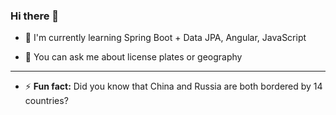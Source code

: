 ### Hi there 👋

<!--**tiimonn/tiimonn** is a ✨ _special_ ✨ repository because its `README.md` (this file) appears on your GitHub profile. -->

<!--- 🔭 I'm currently working on ...-->
- 🌱 I'm currently learning Spring Boot + Data JPA, Angular, JavaScript
<!--- 👯 I'm looking to collaborate on ...-->
<!--- 🤔 I'm looking for help with ...-->
- 💬 You can ask me about license plates or geography 
<!-- - 📫 How to reach me: timon@tiimonn.de or instagram: [@tiimonn](http://instagram.com/tiimonn "@tiimonn") -->
------------
- ⚡ **Fun fact:**  Did you know that China and Russia are both bordered by 14 countries?
